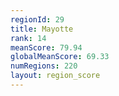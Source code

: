 ```yaml
---
regionId: 29
title: Mayotte
rank: 14
meanScore: 79.94
globalMeanScore: 69.33
numRegions: 220
layout: region_score
---
```

